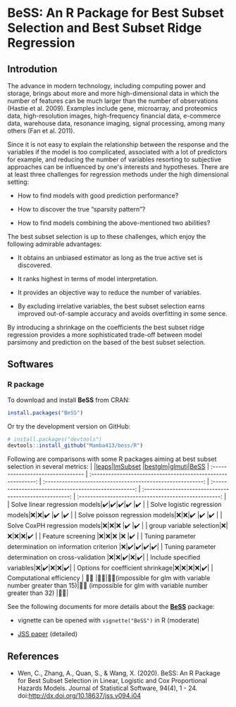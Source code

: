# BeSS: An R Package for Best Subset Selection and Best Subset Ridge Regression


Introdution
----------

The advance in modern technology, including computing power and storage, brings about more and more high-dimensional data in which the number of features can be much larger than the number of observations (Hastie et al. 2009). Examples include gene, microarray, and proteomics data, high-resolution images, high-frequency financial data, e-commerce data, warehouse data, resonance imaging, signal processing, among many others (Fan et al. 2011). 

Since it is not easy to explain the relationship between the response and the variables if the model is too complicated, associated with a lot of predictors for example, and reducing the number of variables resorting to subjective approaches can be influenced by one's interests and hypotheses. There are at least three challenges for regression methods under the high dimensional setting:

- How to find
models with good prediction performance?

- How to discover the
true “sparsity pattern”?

- How to find models combining the above-mentioned two abilities?

The best subset selection is up to these challenges, which enjoy the following admirable advantages:

- It obtains an unbiased estimator as long as the true active set is discovered.

- It ranks highest in terms of model interpretation.

- It provides an objective way to reduce the number of variables.

- By excluding irrelative variables, the best subset selection earns improved out-of-sample accuracy and avoids overfitting in some sence.

By introducing a shrinkage on the coefficients the best subset ridge regression provides a more sophisticated trade-off between model parsimony and prediction on the based of the best subset selection.



Softwares
----------
### R package

To download and install **BeSS** from CRAN:

```r
install.packages("BeSS")
```

Or try the development version on GitHub:

```r
# install.packages("devtools")
devtools::install_github("Mamba413/bess/R")
```
Following are comparisons with some R packages aiming at best subset selection in several metrics:
| |[leaps](https://cran.r-project.org/package=leaps)|[lmSubset](https://cran.r-project.org/package=lmSubsets) |[bestglm](https://cran.r-project.org/package=bestglm)|[glmuti](https://cran.r-project.org/package=glmulti)|[BeSS](https://cran.r-project.org/package=BeSS)
| :-------------------------------- | :----------------------------------------------------------: | :--------------------------------------------------------: | :--------------------------------------------------: | :----------------------------------------------------: | :--------------------------------------------------: | 
| Solve linear regression models|:heavy_check_mark:|:heavy_check_mark:|:heavy_check_mark:|:heavy_check_mark:     |:heavy_check_mark:     |
| Solve logistic regression models|:x:|:x:|:heavy_check_mark:     |:heavy_check_mark:     |:heavy_check_mark:     |
| Solve poisson regression models|:x:|:x:|:heavy_check_mark:     |:heavy_check_mark:     |:heavy_check_mark:     |
| Solve CoxPH regression models|:x:|:x:|:x:     |:heavy_check_mark:     |:heavy_check_mark:     |
| group variable selection|:x:|:x:|:x:|:x:|:heavy_check_mark:     |
|  Feature screening |:x:|:x:|:x:  |:x:   |:heavy_check_mark:     |
| Tuning parameter determination on information criterion |:x:|:heavy_check_mark:|:heavy_check_mark:|:heavy_check_mark:|:heavy_check_mark:|
| Tuning parameter determination on cross-validation |:x:|:x:|:heavy_check_mark:|:x:|:heavy_check_mark:|
| Include specified variables|:x:|:heavy_check_mark:|:x:|:x:|:heavy_check_mark:|
| Options for coefficient shrinkage|:x:|:x:|:x:|:x:|:heavy_check_mark:|
| Computational efficiency          | :walking::walking: |:walking::running:|:walking::walking:(impossible for glm with variable number greater than 15)|:walking::running: (impossible for glm with variable number greater than 32) |:running::running:|


See the following documents for more details about the **[BeSS](https://cran.r-project.org/package=BeSS)** package:

<!--- - [github page](https://github.com/Mamba413/bess/tree/master/R) (short) -->

- vignette can be opened with `vignette("BeSS")` in R (moderate)

- [JSS paper](https://www.jstatsoft.org/v094/i04) (detailed)

References
----------
- Wen, C., Zhang, A., Quan, S., & Wang, X. (2020). BeSS: An R Package for Best Subset Selection in Linear, Logistic and Cox Proportional Hazards Models. Journal of Statistical Software, 94(4), 1 - 24. doi:http://dx.doi.org/10.18637/jss.v094.i04

